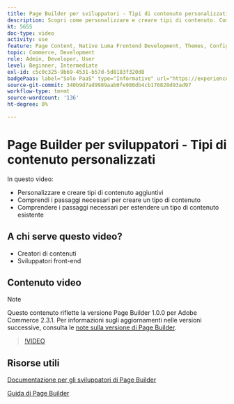 ```yaml
---
title: Page Builder per sviluppatori - Tipi di contenuto personalizzati
description: Scopri come personalizzare e creare tipi di contenuto. Comprendi i passaggi necessari per creare un tipo di contenuto​. Comprendi i passaggi necessari per estendere un tipo di contenuto esistente.
kt: 5655
doc-type: video
activity: use
feature: Page Content, Native Luma Frontend Development, Themes, Configuration
topic: Commerce, Development
role: Admin, Developer, User
level: Beginner, Intermediate
exl-id: c5c0c325-9b69-4531-b57d-5d8183f320d8
badgePaas: label="Solo PaaS" type="Informative" url="https://experienceleague.adobe.com/en/docs/commerce/user-guides/product-solutions" tooltip="Applicabile solo ai progetti Adobe Commerce on Cloud (infrastruttura PaaS gestita da Adobe) e ai progetti on-premise."
source-git-commit: 340b9d7ad9989aab0fe980db4cb176828d93ad97
workflow-type: tm+mt
source-wordcount: '136'
ht-degree: 0%

---
```


# Page Builder per sviluppatori - Tipi di contenuto personalizzati

In questo video:

- Personalizzare e creare tipi di contenuto aggiuntivi
- Comprendi i passaggi necessari per creare un tipo di contenuto&#x200B;
- Comprendere i passaggi necessari per estendere un tipo di contenuto esistente

## A chi serve questo video?

- Creatori di contenuti
- Sviluppatori front-end

## Contenuto video

>[!NOTE]
>
>Questo contenuto riflette la versione Page Builder 1.0.0 per Adobe Commerce 2.3.1. Per informazioni sugli aggiornamenti nelle versioni successive, consulta le [note sulla versione di Page Builder](https://experienceleague.adobe.com/docs/commerce-admin/page-builder/release-notes.html).

>[!VIDEO](https://video.tv.adobe.com/v/35714?quality=12&learn=on)

## Risorse utili

[Documentazione per gli sviluppatori di Page Builder](https://developer.adobe.com/commerce/frontend-core/page-builder/)

[Guida di Page Builder](https://experienceleague.adobe.com/docs/commerce-admin/page-builder/introduction.html)

